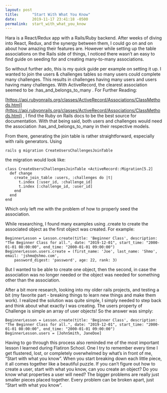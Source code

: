 ```yaml
---
layout: post
title:      "Start With What You Know"
date:       2019-11-17 23:41:18 -0500
permalink:  start_with_what_you_know
---
```



Hara is a React/Redux app with a Rails/Ruby backend. After weeks of diving into React, Redux, and the synergy between them, I could go on and on about how amazing their features are. However while setting up the table associations on the Rails side of things, I noticed there wasn’t an easy to find guide on seeding for and creating many-to-many associations.

So without further ado, this is my quick guide per example on setting it up. I wanted to join the users & challenges tables so many users could complete many challenges. This results in challenges having many users and users having many challenges. With ActiveRecord, the clearest association seemed to be :has_and_belongs_to_many . For Further Reading: 

[https://api.rubyonrails.org/classes/ActiveRecord/Associations/ClassMethods.html](https://api.rubyonrails.org/classes/ActiveRecord/Associations/ClassMethods.html) , I find the Ruby on Rails docs to be the best source for documentation. With that being said, both users and challenges would need the association :has_and_belongs_to_many  in their respective models.

From there, generating the join table is rather straightforward, especially with rails generators. Using 

	rails g migration CreateUsersChallengesJoinTable

the migration would look like: 

	class CreateUsersChallengesJoinTable <ActiveRecord::Migration[5.2]
	  def change
	    create_join_table :users, :challenges do |t|
	      t.index [:user_id, :challenge_id]
	      t.index [:challenge_id, :user_id]
	    end
	  end
	end

Which only left me with the problem of how to properly seed the association.

While researching, I found many examples using .create to create the associated object as the first object was created. For example:

	BeginnerLesson = Lesson.create(title: 'Beginner Class', description: "The Beginner Class for all.", date: "2019-12-01", start_time: "2000-01-01 08:00:00", end_time: "2000-01-01 09:00:00")
	BeginnerLesson.users.create = (first_name: 'Joe', last_name: 'Shmo', email: 'jshmo@shmo.com', 
	    password_digest: 'password', age: 22, rank: 3)
	
But I wanted to be able to create one object, then the second, in case the association was no longer needed or the object was needed for something other than the association. 

After a bit more research, looking into my older rails projects, and testing a bit (my favorite part - breaking things to learn new things and make them work). I realized the solution was quite simple, I simply needed to step back and think about what exactly I was creating. The users property of Challenge is simple an array of user objects! So the answer was simply:

	BeginnerLesson = Lesson.create(title: 'Beginner Class', description: "The Beginner Class for all.", date: "2019-12-01", start_time: "2000-01-01 08:00:00", end_time: "2000-01-01 09:00:00")
	BeginnerLesson.users = [JohnSmith, JaneDoe]
	
Having to go through this process also reminded me of the most important lesson I learned during Flatiron School. One I try to remember every time I get flustered, lost, or completely overwhelmed by what’s in front of me, “Start with what you know”. When you start breaking down each little piece, it all comes together like a beautiful puzzle. If you can’t figure out how to create a user, start with what you know, can you create an object? Do you know what properties a user will need? The bigger problems are really just smaller pieces placed together. Every problem can be broken apart, just  “Start with what you know”.
